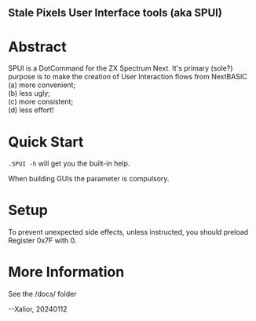 Stale Pixels User Interface tools (aka SPUI)
--

Abstract
==
SPUI is a DotCommand for the ZX Spectrum Next. It's primary (sole?) purpose is 
to make the creation of User Interaction flows from NextBASIC \
    (a) more convenient; \
    (b) less ugly; \
    (c) more consistent; \
    (d) less effort!

Quick Start
==
<code>.SPUI -h</code>  will get you the built-in help.

When building GUIs the parameter <TYPE> is compulsory. 

Setup
==
 To prevent unexpected side effects, unless instructed, you should preload Register 0x7F with 0.
 
More Information
==
See the /docs/ folder

--Xalior, 20240112
